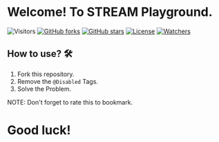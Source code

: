 # Welcome! To STREAM Playground.

![Visitors](https://komarev.com/ghpvc/?username=ahrwn&label=Visitors&color=blue&style=plastic)
[![GitHub forks](https://img.shields.io/github/forks/ZahidFKhan/Streams-API-Practices?logo=github)](https://github.com/ZahidFKhan/Streams-API-Practices)
[![GitHub stars](https://img.shields.io/github/stars/ZahidFKhan/Streams-API-Practices?logo=github)](https://github.com/ZahidFKhan/Streams-API-Practices)
[![License](https://img.shields.io/badge/License-Apache%202.0-blue.svg)](https://opensource.org/licenses/Apache-2.0)
[![Watchers](https://img.shields.io/github/watchers/ZahidFKhan/Streams-API-Practices?color=blue)]()


## How to use? 🛠️

1. Fork this repository.
2. Remove the `@Disabled` Tags.
3. Solve the Problem.

NOTE: Don't forget to rate this to bookmark.

# Good luck!
